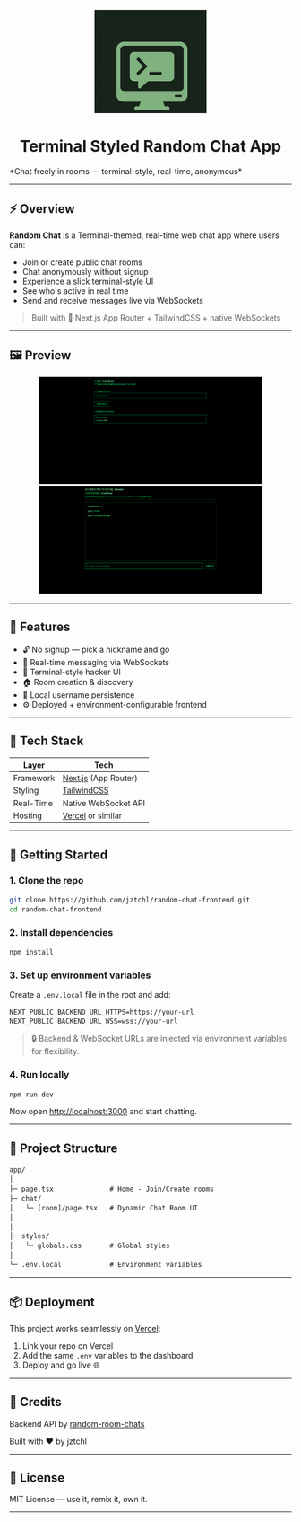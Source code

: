 <p align="center">
  <img src="https://github.com/jztchl/random-chat-front_end/blob/main/screenshots/logo.png?raw=true" alt="App Logo" width="200"/>
</p>

<h1 align="center">Terminal Styled Random Chat App</h1>
*Chat freely in rooms — terminal-style, real-time, anonymous*

---

## ⚡ Overview

**Random Chat** is a Terminal-themed, real-time web chat app where users can:

* Join or create public chat rooms
* Chat anonymously without signup
* Experience a slick terminal-style UI
* See who's active in real time
* Send and receive messages live via WebSockets

> Built with 💚 Next.js App Router + TailwindCSS + native WebSockets

---

## 🖼️ Preview
<p align="center">
  <img src="https://github.com/jztchl/random-chat-front_end/blob/main/screenshots/1.png?raw=true" width="400"/>
  <img src="https://github.com/jztchl/random-chat-front_end/blob/main/screenshots/2.png?raw=true" width="400"/>
</p>


---

## 🧠 Features

* 🔓 No signup — pick a nickname and go
* 📡 Real-time messaging via WebSockets
* 🧪 Terminal-style hacker UI
* 🏠 Room creation & discovery
* 🔐 Local username persistence
* ⚙️ Deployed + environment-configurable frontend

---

## 🔧 Tech Stack

| Layer     | Tech                                        |
| --------- | ------------------------------------------- |
| Framework | [Next.js](https://nextjs.org/) (App Router) |
| Styling   | [TailwindCSS](https://tailwindcss.com/)     |
| Real-Time | Native WebSocket API                        |
| Hosting   | [Vercel](https://vercel.com/) or similar    |

---

## 🚀 Getting Started

### 1. Clone the repo

```bash
git clone https://github.com/jztchl/random-chat-frontend.git
cd random-chat-frontend
```

### 2. Install dependencies

```bash
npm install
```

### 3. Set up environment variables

Create a `.env.local` file in the root and add:

```env
NEXT_PUBLIC_BACKEND_URL_HTTPS=https://your-url
NEXT_PUBLIC_BACKEND_URL_WSS=wss://your-url
```

> 🔒 Backend & WebSocket URLs are injected via environment variables for flexibility.

### 4. Run locally

```bash
npm run dev
```

Now open [http://localhost:3000](http://localhost:3000) and start chatting.

---

## 🧪 Project Structure

```txt
app/
│
├─ page.tsx              # Home - Join/Create rooms
├─ chat/
│   └─ [room]/page.tsx   # Dynamic Chat Room UI
│      
│
├─ styles/
│   └─ globals.css       # Global styles
│
└─ .env.local            # Environment variables
```

---

## 📦 Deployment

This project works seamlessly on [Vercel](https://vercel.com/):

1. Link your repo on Vercel
2. Add the same `.env` variables to the dashboard
3. Deploy and go live 🌐

---

## 🙏 Credits

Backend API by [random-room-chats](https://github.com/jztchl/random-room-chats)

Built with ❤️ by jztchl

---

## 📄 License

MIT License — use it, remix it, own it.

---

